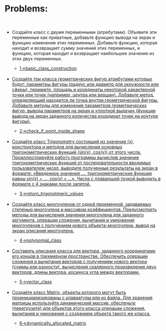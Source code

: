 <h1>Problems:</h1>
<br>
<ul>
    <li>Создайте класс с двумя переменными (атребутами). Объявите эти переменные как приватные, добавьте функцию вывода на экран и функцию изменения этих переменных. Добавьте функцию, которая находит и возвращает сумму значений этих переменных, и функцию, которая находит и возвращает наибольшее значение из этих двух переменных.</li>
        <ul><li><a href="https://github.com/dorukme123/cpp/blob/main/problems/basic_class_construction.cpp">1->basic_class_construction</li></ul>
    <br>
    <li>Создайте три класса геометрических фигур атрибутами которых будут: параметры фигуры (радиус или диаметр для окружности или сферы), периметр, площадь и координаты некоторой характерной точки или точек (например, центра или вершин). Добавьте метод, определяющий находится ли точка внутри геометрической фигуры. Добавьте методы для изменения параметров геометрических фигур, вывода параметров на экран и «плотной выдачи» (функции вывода на экран заданного количества координат точек на контуре фигуры).</li>
        <ul><li><a href="https://github.com/dorukme123/cpp/blob/main/problems/check_if_point_inside_shape.cpp">2->check_if_point_inside_shape</li></ul>
    <br>
    <li>Создайте класс Trigonometry состоящий из значения (x), конструктора и методов для вычисления основных тригонометрических функций (sin(x), cos(x)) от этого числа.
        Проиллюстрируйте работу программы вычислив значение тригонометрических функций от последовательности вводимых пользователем чисел, выводите полученные результаты на экран в формате: «Введенное значение …, тригонометрические функции равны sin(x) = …, cos(x) = …». Числа с плавающей точкой выводить в формате с 4 знаками после запятой. 
    </li>
        <ul><li><a href="https://github.com/dorukme123/cpp/blob/main/problems/return_trigonotmeric_values.cpp">3->return_trigonotmeric_values</li></ul>
    <br>
    <li>Создайте класс многочленов от одной переменной, задаваемых степенью многочлена и массивом коэффициентов. Предусмотреть методы для вычисления значения многочлена для заданного аргумента, операции сложения, вычитания и умножения многочленов с получением нового объекта-многочлена, вывод на экран описания многочлена.
    </li>
        <ul><li><a href="https://github.com/dorukme123/cpp/blob/main/problems/polynomial_class.cpp">4->polynomial_class</li></ul>
    <br>
    <li>Составить описание класса для вектора, заданного координатами его концов в трехмерном пространстве. Обеспечить операции сложения и вычитания векторов с получением нового вектора (суммы или разности), вычисления скалярного произведения двух векторов, длины вектора, косинуса угла между векторами.
    </li>
        <ul><li><a href="https://github.com/dorukme123/cpp/blob/main/problems/vector_class.cpp">5->vector_class</li></ul>
    <br>
    <li>Создайте класс Matrix, объекты которого могут быть проинициализированы с клавиатуры или из файла. Для хранения матрицы используйте динамический массив, обеспечьте (перегрузите) для объектов этого класса операции сложения, вычитания и умножения с созданием объекта такого же класса. 
    </li>
        <ul><li><a href="https://github.com/dorukme123/cpp/blob/main/problems/dynamically_allocated_matrix.cpp">6->dynamically_allocated_matrix</li></ul>
    <br>

</ul>
